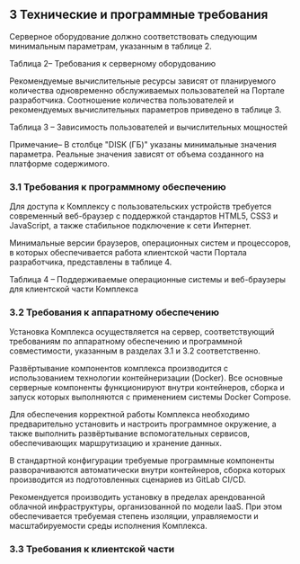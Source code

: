 ## 3 Технические и программные требования

Серверное оборудование должно соответствовать следующим минимальным параметрам, указанным в таблице 2.

Таблица 2– Требования к серверному оборудованию

Рекомендуемые вычислительные ресурсы зависят от планируемого количества одновременно обслуживаемых пользователей на Портале разработчика. Соотношение количества пользователей и рекомендуемых вычислительных параметров приведено в таблице 3.

Таблица 3 – Зависимость пользователей и вычислительных мощностей

Примечание– В столбце "DISK (ГБ)" указаны минимальные значения параметра. Реальные значения зависят от объема созданного на платформе содержимого.

### 3.1 Требования к программному обеспечению

Для доступа к Комплексу с пользовательских устройств требуется современный веб-браузер с поддержкой стандартов HTML5, CSS3 и JavaScript, а также стабильное подключение к сети Интернет.

Минимальные версии браузеров, операционных систем и процессоров, в которых обеспечивается работа клиентской части Портала разработчика, представлены в таблице 4.

Таблица 4 – Поддерживаемые операционные системы и веб-браузеры для клиентской части Комплекса

### 3.2 Требования к аппаратному обеспечению

Установка Комплекса осуществляется на сервер, соответствующий требованиям по аппаратному обеспечению и программной совместимости, указанным в разделах 3.1 и 3.2 соответственно.

Развёртывание компонентов комплекса производится с использованием технологии контейнеризации (Docker). Все основные серверные компоненты функционируют внутри контейнеров, сборка и запуск которых выполняются с применением системы Docker Compose.

Для обеспечения корректной работы Комплекса необходимо предварительно установить и настроить программное окружение, а также выполнить развёртывание вспомогательных сервисов, обеспечивающих маршрутизацию и хранение данных.

В стандартной конфигурации требуемые программные компоненты разворачиваются автоматически внутри контейнеров, сборка которых производится из подготовленных сценариев из GitLab CI/CD.

Рекомендуется производить установку в пределах арендованной облачной инфраструктуры, организованной по модели IaaS. При этом обеспечивается требуемая степень изоляции, управляемости и масштабируемости среды исполнения Комплекса.

### 3.3 Требования к клиентской части